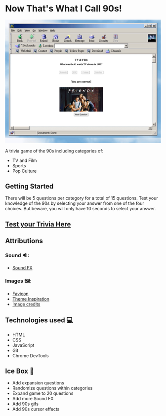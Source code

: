 # Now That's What I Call 90s!
![90s game](https://raw.githubusercontent.com/jbot010/90s-trivia/main/assets/images/90striviascreenshot.jpg "90sgamescreenshot")

A trivia game of the 90s including categories of:
* TV and Film
* Sports
* Pop Culture

## Getting Started
There will be 5 questions per category for a total of 15 questions. Test your knowledge of the 90s by selecting your answer from one of the four choices. But beware, you will only have 10 seconds to select your answer. 

## [Test your Trivia Here](https://90s-trivia.netlify.app/ "Now That's What I Call 90s!")


## Attributions

### Sound 🔉:
* [Sound FX](https://www.myinstants.com/en/index/us/ "Myinstants")

### Images 🖼️:
* [Favicon](https://icons8.com/icons/set/ninja-turtle/ "icons8")
* [Theme Inspiration](https://codepen.io/MadeByMike/pen/brEOOe)
* [Image credits](https://github.com/jbot010/90s-trivia/blob/main/imageattributions.md)

## Technologies used 💻
* HTML
* CSS
* JavaScript
* Git
* Chrome DevTools

## Ice Box 🔮
* Add expansion questions
* Randomize questions within categories
* Expand game to 20 questions
* Add more Sound FX
* Add 90s gifs
* Add 90s cursor effects
